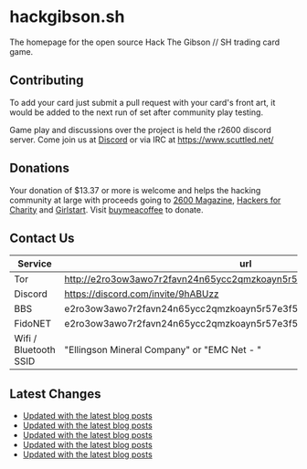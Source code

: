 # hackgibson.sh
The homepage for the open source Hack The Gibson // SH trading card game.


## Contributing

To add your card just submit a pull request with your card's front art, it would be added to the next run of set after community play testing.

Game play and discussions over the project is held the r2600 discord server. Come join us at [Discord](https://discord.com/invite/9hABUzz) or via IRC at https://www.scuttled.net/


## Donations

Your donation of $13.37 or more is welcome and helps the hacking community at large with proceeds going to [2600 Magazine](https://2600.com/), [Hackers for Charity](https://hackersforcharity.org) and [Girlstart](https://girlstart.org).  Visit [buymeacoffee](https://www.buymeacoffee.com/hackgibson.sh) to donate.


## Contact Us

Service | url
-|-
Tor | http://e2ro3ow3awo7r2favn24n65ycc2qmzkoayn5r57e3f56nvjwdcgg32ad.onion
Discord | https://discord.com/invite/9hABUzz
BBS | e2ro3ow3awo7r2favn24n65ycc2qmzkoayn5r57e3f56nvjwdcgg32ad.onion:23
FidoNET | e2ro3ow3awo7r2favn24n65ycc2qmzkoayn5r57e3f56nvjwdcgg32ad.onion:24554
Wifi / Bluetooth SSID | "Ellingson Mineral Company" or "EMC Net - <fidonet address>"

## Latest Changes
<!-- BLOG-POST-LIST:START -->
- [Updated with the latest blog posts](https://github.com/DFW2600/hackgibson.sh/commit/b348854ba92f45571349ecb68df849664ac8d0fa)
- [Updated with the latest blog posts](https://github.com/DFW2600/hackgibson.sh/commit/8fd0c09c9ff395f7b2f303a2b79c32059d4dcfb1)
- [Updated with the latest blog posts](https://github.com/DFW2600/hackgibson.sh/commit/f214d57a52404496910189f083ef92f607ecb3b4)
- [Updated with the latest blog posts](https://github.com/DFW2600/hackgibson.sh/commit/3bf94f133c0c4ba5384d8f00f06e96439859e9bf)
- [Updated with the latest blog posts](https://github.com/DFW2600/hackgibson.sh/commit/c887519a4662a25fb77e682135fc0d6425d7b689)
<!-- BLOG-POST-LIST:END -->
